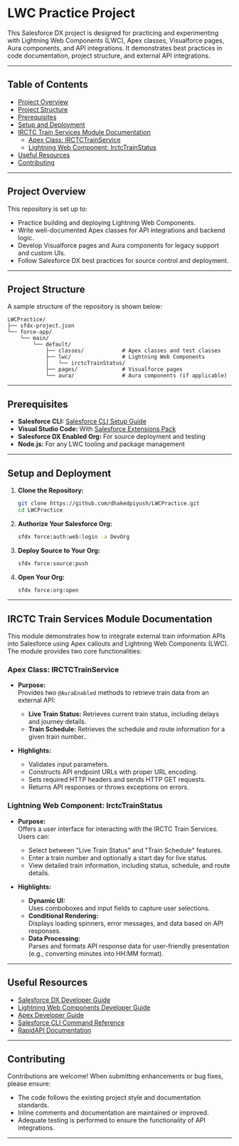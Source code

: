 # LWC Practice Project

This Salesforce DX project is designed for practicing and experimenting with Lightning Web Components (LWC), Apex classes, Visualforce pages, Aura components, and API integrations. It demonstrates best practices in code documentation, project structure, and external API integrations.

---

## Table of Contents

- [Project Overview](#project-overview)
- [Project Structure](#project-structure)
- [Prerequisites](#prerequisites)
- [Setup and Deployment](#setup-and-deployment)
- [IRCTC Train Services Module Documentation](#irctc-train-services-module-documentation)
  - [Apex Class: IRCTCTrainService](#apex-class-irctctrainservice)
  - [Lightning Web Component: IrctcTrainStatus](#lightning-web-component-irctctrainstatus)
- [Useful Resources](#useful-resources)
- [Contributing](#contributing)

---

## Project Overview

This repository is set up to:
- Practice building and deploying Lightning Web Components.
- Write well-documented Apex classes for API integrations and backend logic.
- Develop Visualforce pages and Aura components for legacy support and custom UIs.
- Follow Salesforce DX best practices for source control and deployment.

---

## Project Structure

A sample structure of the repository is shown below:

```
LWCPractice/
├── sfdx-project.json
└── force-app/
    └── main/
        └── default/
            ├── classes/            # Apex classes and test classes
            ├── lwc/                # Lightning Web Components
            │   └── irctcTrainStatus/
            ├── pages/              # Visualforce pages
            └── aura/               # Aura components (if applicable)
```

---

## Prerequisites

- **Salesforce CLI:** [Salesforce CLI Setup Guide](https://developer.salesforce.com/docs/atlas.en-us.sfdx_setup.meta/sfdx_setup/sfdx_setup_intro.htm)
- **Visual Studio Code:** With [Salesforce Extensions Pack](https://developer.salesforce.com/tools/vscode/)
- **Salesforce DX Enabled Org:** For source deployment and testing
- **Node.js:** For any LWC tooling and package management

---

## Setup and Deployment

1. **Clone the Repository:**

   ```bash
   git clone https://github.com/dhakedpiyush/LWCPractice.git
   cd LWCPractice
   ```

2. **Authorize Your Salesforce Org:**

   ```bash
   sfdx force:auth:web:login -a DevOrg
   ```

3. **Deploy Source to Your Org:**

   ```bash
   sfdx force:source:push
   ```

4. **Open Your Org:**

   ```bash
   sfdx force:org:open
   ```

---

## IRCTC Train Services Module Documentation

This module demonstrates how to integrate external train information APIs into Salesforce using Apex callouts and Lightning Web Components (LWC). The module provides two core functionalities:

### Apex Class: IRCTCTrainService

- **Purpose:**  
  Provides two `@AuraEnabled` methods to retrieve train data from an external API:
  - **Live Train Status:** Retrieves current train status, including delays and journey details.
  - **Train Schedule:** Retrieves the schedule and route information for a given train number..

- **Highlights:**
  - Validates input parameters.
  - Constructs API endpoint URLs with proper URL encoding.
  - Sets required HTTP headers and sends HTTP GET requests.
  - Returns API responses or throws exceptions on errors.

### Lightning Web Component: IrctcTrainStatus

- **Purpose:**  
  Offers a user interface for interacting with the IRCTC Train Services. Users can:
  - Select between "Live Train Status" and "Train Schedule" features.
  - Enter a train number and optionally a start day for live status.
  - View detailed train information, including status, schedule, and route details.

- **Highlights:**
  - **Dynamic UI:**  
    Uses comboboxes and input fields to capture user selections.
  - **Conditional Rendering:**  
    Displays loading spinners, error messages, and data based on API responses.
  - **Data Processing:**  
    Parses and formats API response data for user-friendly presentation (e.g., converting minutes into HH:MM format).

---

## Useful Resources

- [Salesforce DX Developer Guide](https://developer.salesforce.com/docs/atlas.en-us.sfdx_dev.meta/sfdx_dev/sfdx_dev_intro.htm)
- [Lightning Web Components Developer Guide](https://developer.salesforce.com/docs/component-library/documentation/en/lwc)
- [Apex Developer Guide](https://developer.salesforce.com/docs/atlas.en-us.apexcode.meta/apexcode/)
- [Salesforce CLI Command Reference](https://developer.salesforce.com/docs/atlas.en-us.sfdx_cli_reference.meta/sfdx_cli_reference/cli_reference.htm)
- [RapidAPI Documentation](https://rapidapi.com/)

---

## Contributing

Contributions are welcome! When submitting enhancements or bug fixes, please ensure:
- The code follows the existing project style and documentation standards.
- Inline comments and documentation are maintained or improved.
- Adequate testing is performed to ensure the functionality of API integrations.

---

```